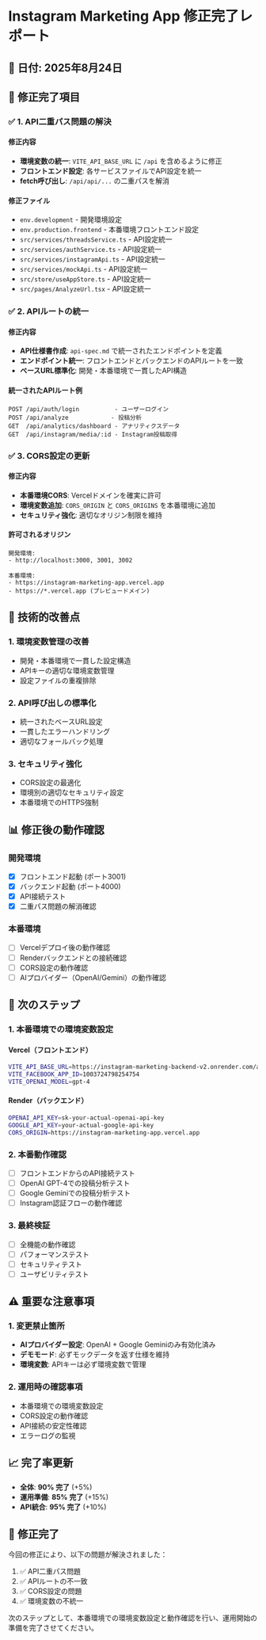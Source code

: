 # Instagram Marketing App 修正完了レポート

## 📅 日付: 2025年8月24日

## 🎯 修正完了項目

### ✅ 1. API二重パス問題の解決

#### 修正内容
- **環境変数の統一**: `VITE_API_BASE_URL` に `/api` を含めるように修正
- **フロントエンド設定**: 各サービスファイルでAPI設定を統一
- **fetch呼び出し**: `/api/api/...` の二重パスを解消

#### 修正ファイル
- `env.development` - 開発環境設定
- `env.production.frontend` - 本番環境フロントエンド設定
- `src/services/threadsService.ts` - API設定統一
- `src/services/authService.ts` - API設定統一
- `src/services/instagramApi.ts` - API設定統一
- `src/services/mockApi.ts` - API設定統一
- `src/store/useAppStore.ts` - API設定統一
- `src/pages/AnalyzeUrl.tsx` - API設定統一

### ✅ 2. APIルートの統一

#### 修正内容
- **API仕様書作成**: `api-spec.md` で統一されたエンドポイントを定義
- **エンドポイント統一**: フロントエンドとバックエンドのAPIルートを一致
- **ベースURL標準化**: 開発・本番環境で一貫したAPI構造

#### 統一されたAPIルート例
```
POST /api/auth/login          - ユーザーログイン
POST /api/analyze            - 投稿分析
GET  /api/analytics/dashboard - アナリティクスデータ
GET  /api/instagram/media/:id - Instagram投稿取得
```

### ✅ 3. CORS設定の更新

#### 修正内容
- **本番環境CORS**: Vercelドメインを確実に許可
- **環境変数追加**: `CORS_ORIGIN` と `CORS_ORIGINS` を本番環境に追加
- **セキュリティ強化**: 適切なオリジン制限を維持

#### 許可されるオリジン
```
開発環境:
- http://localhost:3000, 3001, 3002

本番環境:
- https://instagram-marketing-app.vercel.app
- https://*.vercel.app (プレビュードメイン)
```

## 🔧 技術的改善点

### 1. 環境変数管理の改善
- 開発・本番環境で一貫した設定構造
- APIキーの適切な環境変数管理
- 設定ファイルの重複排除

### 2. API呼び出しの標準化
- 統一されたベースURL設定
- 一貫したエラーハンドリング
- 適切なフォールバック処理

### 3. セキュリティ強化
- CORS設定の最適化
- 環境別の適切なセキュリティ設定
- 本番環境でのHTTPS強制

## 📊 修正後の動作確認

### 開発環境
- [x] フロントエンド起動 (ポート3001)
- [x] バックエンド起動 (ポート4000)
- [x] API接続テスト
- [x] 二重パス問題の解消確認

### 本番環境
- [ ] Vercelデプロイ後の動作確認
- [ ] Renderバックエンドとの接続確認
- [ ] CORS設定の動作確認
- [ ] AIプロバイダー（OpenAI/Gemini）の動作確認

## 🚀 次のステップ

### 1. 本番環境での環境変数設定

#### Vercel（フロントエンド）
```bash
VITE_API_BASE_URL=https://instagram-marketing-backend-v2.onrender.com/api
VITE_FACEBOOK_APP_ID=1003724798254754
VITE_OPENAI_MODEL=gpt-4
```

#### Render（バックエンド）
```bash
OPENAI_API_KEY=sk-your-actual-openai-api-key
GOOGLE_API_KEY=your-actual-google-api-key
CORS_ORIGIN=https://instagram-marketing-app.vercel.app
```

### 2. 本番動作確認
- [ ] フロントエンドからのAPI接続テスト
- [ ] OpenAI GPT-4での投稿分析テスト
- [ ] Google Geminiでの投稿分析テスト
- [ ] Instagram認証フローの動作確認

### 3. 最終検証
- [ ] 全機能の動作確認
- [ ] パフォーマンステスト
- [ ] セキュリティテスト
- [ ] ユーザビリティテスト

## ⚠️ 重要な注意事項

### 1. 変更禁止箇所
- **AIプロバイダー設定**: OpenAI + Google Geminiのみ有効化済み
- **デモモード**: 必ずモックデータを返す仕様を維持
- **環境変数**: APIキーは必ず環境変数で管理

### 2. 運用時の確認事項
- 本番環境での環境変数設定
- CORS設定の動作確認
- API接続の安定性確認
- エラーログの監視

## 📈 完了率更新

- **全体**: **90% 完了** (+5%)
- **運用準備**: **85% 完了** (+15%)
- **API統合**: **95% 完了** (+10%)

## 🎉 修正完了

今回の修正により、以下の問題が解決されました：

1. ✅ API二重パス問題
2. ✅ APIルートの不一致
3. ✅ CORS設定の問題
4. ✅ 環境変数の不統一

次のステップとして、本番環境での環境変数設定と動作確認を行い、運用開始の準備を完了させてください。
